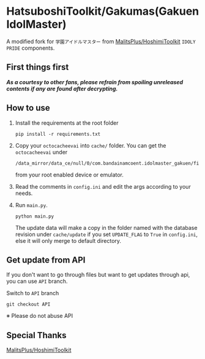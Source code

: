 # HatsuboshiToolkit/Gakumas(Gakuen IdolMaster)
A modified fork for `学園アイドルマスター` from [MalitsPlus/HoshimiToolkit](https://github.com/MalitsPlus/HoshimiToolkit) `IDOLY PRIDE` components.

## First things first

***As a courtesy to other fans, please refrain from spoiling unreleased contents if any are found after decrypting.***

## How to use

1. Install the requirements at the root folder
    ```
    pip install -r requirements.txt
    ```
2. Copy your `octocacheevai` into `cache/` folder. You can get the `octocacheevai` under
   ```
   /data_mirror/data_ce/null/0/com.bandainamcoent.idolmaster_gakuen/files/octo/pdb/400/205000/
   ```
    from your root enabled device or emulator.  

3. Read the comments in `config.ini` and edit the args according to your needs.  
   
4. Run `main.py`.
    ```
    python main.py
    ```
    The update data will make a copy in the folder named with the database revision under `cache/update` if you set `UPDATE_FLAG` to `True` in `config.ini`, else it will only merge to default directory.


## Get update from API
If you don't want to go through files but want to get updates through api, you can use `API` branch.  

Switch to `API` branch 
```
git checkout API
```
※ Please do not abuse API

## Special Thanks
[MalitsPlus/HoshimiToolkit](https://github.com/MalitsPlus/HoshimiToolkit)